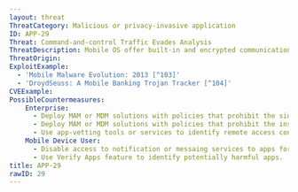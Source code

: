 ```yaml
---
layout: threat
ThreatCategory: Malicious or privacy-invasive application
ID: APP-29
Threat: Command-and-control Traffic Evades Analysis
ThreatDescription: Mobile OS offer built-in and encrypted communication channels that may appear to be normal traffic or occur out-of-band (over a cellular connection), thereby evading detection by Wi-Fi-based enterprise traffic analysis tools. Google offers Google Cloud Messaging (GCM) and newly, Firebase Cloud Messaging (FCM), which provides two-way communication. Apple offers the Apple Push Notification Service (APNS), which offers one-way communication from server-to-device. Both services are commonly used within mobile apps, which makes detecting abuse of these services difficult.
ThreatOrigin:
ExploitExample:
  - 'Mobile Malware Evolution: 2013 [^103]'
  - 'DroydSeuss: A Mobile Banking Trojan Tracker [^104]'
CVEExample:
PossibleCountermeasures:
    Enterprise:
      - Deploy MAM or MDM solutions with policies that prohibit the side-loading of apps, which may bypass security checks on the app.
      - Deploy MAM or MDM solutions with policies that prohibit the installation of apps from 3rd party (unofficial) app stores.
      - Use app-vetting tools or services to identify remote access control apps that receive commands over notification or messaging serices or other communication channels.
    Mobile Device User:
      - Disable access to notification or messaing services to apps for which such functions are not actually used.
      - Use Verify Apps feature to identify potentially harmful apps.
title: APP-29
rawID: 29
---
```

